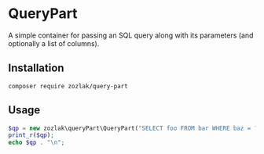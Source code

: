# QueryPart

A simple container for passing an SQL query along with its parameters (and optionally a list of columns).

## Installation

`composer require zozlak/query-part`

## Usage

```php
$qp = new zozlak\queryPart\QueryPart("SELECT foo FROM bar WHERE baz = ?", ['bazValue'], ['foo']);
print_r($qp);
echo $qp . "\n";
```

